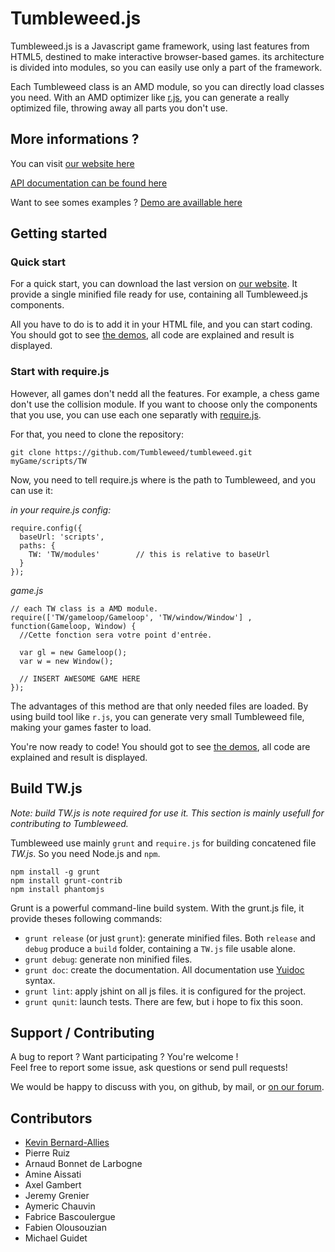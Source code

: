 
# Tumbleweed.js

Tumbleweed.js is a Javascript game framework, using last features from HTML5,
destined to make interactive browser-based games.
its architecture is divided into modules, so you can easily use only a part of the framework.

Each Tumbleweed class is an AMD module, so you can directly load classes you need.
With an AMD optimizer like [r.js](http://requirejs.org/docs/optimization.html), you can generate a really optimized file, throwing away all parts you don't use.

## More informations ?

You can visit [our website here](http://www.tumbleweed-studio.net)

[API documentation can be found here](http://api.tumbleweed-studio.net)

Want to see somes examples ? [Demo are availlable here](http://www.tumbleweed-studio.net/website/demo.php)

## Getting started

### Quick start

For a quick start, you can download the last version on [our website](http://www.tumbleweed-studio.net).
It provide a single minified file ready for use, containing all Tumbleweed.js components.

All you have to do is to add it in your HTML file, and you can start coding.
You should got to see [the demos](http://www.tumbleweed-studio.net/website/demo.php), all code are explained and result is displayed.

### Start with require.js

However, all games don't nedd all the features. For example, a chess game don't use the collision module.
If you want to choose only the components that you use, you can use each one separatly with [require.js](http://requirejs.org).

For that, you need to clone the repository:

    git clone https://github.com/Tumbleweed/tumbleweed.git myGame/scripts/TW

Now, you need to tell require.js where is the path to Tumbleweed, and you can use it:

*in your require.js config:*
	
	require.config({
	  baseUrl: 'scripts',
	  paths: {
	    TW: 'TW/modules'		// this is relative to baseUrl
	  }
	});

*game.js*

	// each TW class is a AMD module. 
	require(['TW/gameloop/Gameloop', 'TW/window/Window'] , function(Gameloop, Window) {
	  //Cette fonction sera votre point d'entrée.
	  
	  var gl = new Gameloop();
	  var w = new Window();
	  
	  // INSERT AWESOME GAME HERE
	});


The advantages of this method are that only needed files are loaded. By using build tool like `r.js`, you can generate
very small Tumbleweed file, making your games faster to load.

You're now ready to code! You should got to see [the demos](http://www.tumbleweed-studio.net/website/demo.php), all code are explained and result is displayed.

## Build TW.js

*Note: build TW.js is note required for use it. This section is mainly usefull for contributing to Tumbleweed.*

Tumbleweed use mainly `grunt` and `require.js` for building concatened file *TW.js*. So you need Node.js and `npm`.

    npm install -g grunt
    npm install grunt-contrib
	npm install phantomjs


Grunt is a powerful command-line build system. With the grunt.js file, it provide theses following commands:

- `grunt release` (or just `grunt`): generate minified files.
  Both `release` and `debug` produce a `build` folder, containing a `TW.js` file usable alone.
- `grunt debug`: generate non minified files.
- `grunt doc`: create the documentation. All documentation use [Yuidoc](https://github.com/yui/yuidoc) syntax.
- `grunt lint`: apply jshint on all js files. it is configured for the project.
- `grunt qunit`: launch tests. There are few, but i hope to fix this soon.


## Support / Contributing

A bug to report ? Want participating ? You're welcome !<br />
Feel free to report some issue, ask questions or send pull requests!

We would be happy to discuss with you, on github, by mail, or [on our forum](http://forum.tumbleweed-studio.net).

## Contributors

 * [Kevin Bernard-Allies](https://github.com/BAKFR)
 * Pierre Ruiz
 * Arnaud Bonnet de Larbogne
 * Amine Aissati
 * Axel Gambert
 * Jeremy Grenier
 * Aymeric Chauvin
 * Fabrice Bascoulergue
 * Fabien Olousouzian
 * Michael Guidet
